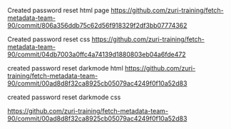 Created password reset html page 
https://github.com/zuri-training/fetch-metadata-team-90/commit/806a356ddb75c62d56f918329f2df3bb07774362

Created password reset css 
https://github.com/zuri-training/fetch-metadata-team-90/commit/04db7003a0ffc4a74139d1880803eb04a6fde472

created password reset darkmode html 
https://github.com/zuri-training/fetch-metadata-team-90/commit/00ad8d8f32ca8925cb05079ac4249f0f10a52d83

created password reset darkmode css 

https://github.com/zuri-training/fetch-metadata-team-90/commit/00ad8d8f32ca8925cb05079ac4249f0f10a52d83
